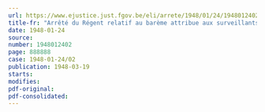 ```yaml
---
url: https://www.ejustice.just.fgov.be/eli/arrete/1948/01/24/1948012402/justel
title-fr: "Arrêté du Régent relatif au barème attribue aux surveillants des administrations des prisons de la bienfaisance"
date: 1948-01-24
source:
number: 1948012402
page: 888888
case: 1948-01-24/02
publication: 1948-03-19
starts:
modifies:
pdf-original:
pdf-consolidated:
---
```


